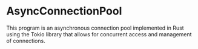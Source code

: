 # AsyncConnectionPool
This program is an asynchronous connection pool implemented in Rust using the Tokio library that allows for concurrent access and management of connections.
